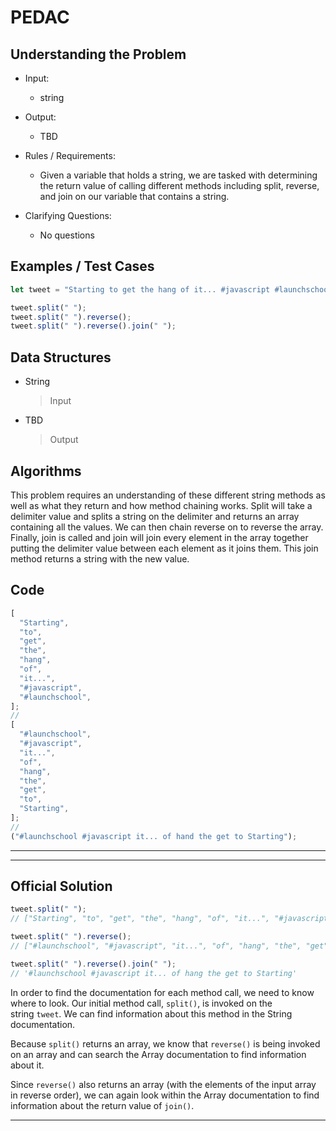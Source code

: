 # PEDAC

## Understanding the Problem

- Input:

  - string

- Output:

  - TBD

- Rules / Requirements:

  - Given a variable that holds a string, we are tasked with determining the return value of calling different methods including split, reverse, and join on our variable that contains a string.

- Clarifying Questions:
  - No questions

## Examples / Test Cases

```js
let tweet = "Starting to get the hang of it... #javascript #launchschool";

tweet.split(" ");
tweet.split(" ").reverse();
tweet.split(" ").reverse().join(" ");
```

## Data Structures

- String

  > Input

- TBD
  > Output

## Algorithms

This problem requires an understanding of these different string methods as well as what they return and how method chaining works.
Split will take a delimiter value and splits a string on the delimiter and returns an array containing all the values.
We can then chain reverse on to reverse the array.
Finally, join is called and join will join every element in the array together putting the delimiter value between each element as it joins them. This join method returns a string with the new value.

## Code

```js
[
  "Starting",
  "to",
  "get",
  "the",
  "hang",
  "of",
  "it...",
  "#javascript",
  "#launchschool",
];
//
[
  "#launchschool",
  "#javascript",
  "it...",
  "of",
  "hang",
  "the",
  "get",
  "to",
  "Starting",
];
//
("#launchschool #javascript it... of hand the get to Starting");
```

---

---

## Official Solution

```js
tweet.split(" ");
// ["Starting", "to", "get", "the", "hang", "of", "it...", "#javascript", "#launchschool"]

tweet.split(" ").reverse();
// ["#launchschool", "#javascript", "it...", "of", "hang", "the", "get", "to", "Starting"]

tweet.split(" ").reverse().join(" ");
// '#launchschool #javascript it... of hang the get to Starting'
```

In order to find the documentation for each method call, we need to know where to look. Our initial method call, `split()`, is invoked on the string `tweet`. We can find information about this method in the String documentation.

Because `split()` returns an array, we know that `reverse()` is being invoked on an array and can search the Array documentation to find information about it.

Since `reverse()` also returns an array (with the elements of the input array in reverse order), we can again look within the Array documentation to find information about the return value of `join()`.

---
